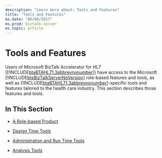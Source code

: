 ```yaml
---
description: "Learn more about: Tools and Features"
title: "Tools and Features"
ms.date: "06/08/2017"
ms.prod: biztalk-server
ms.topic: article
---
```

# Tools and Features
Users of Microsoft BizTalk Accelerator for HL7 ([!INCLUDE[btaBTAHL71.3abbrevnonumber](../../includes/btabtahl71-3abbrevnonumber-md.md)]) have access to the Microsoft [!INCLUDE[btsBizTalkServerNoVersion](../../includes/btsbiztalkservernoversion-md.md)] role-based features and tools, as well as [!INCLUDE[btaBTAHL71.3abbrevnonumber](../../includes/btabtahl71-3abbrevnonumber-md.md)]-specific tools and features tailored to the health care industry. This section describes those features and tools.  
  
## In This Section  
  
-   [A Role-based Product](../../adapters-and-accelerators/accelerator-hl7/a-role-based-product1.md)  
  
-   [Design Time Tools](../../adapters-and-accelerators/accelerator-hl7/design-time-tools.md)  
  
-   [Administration and Run Time Tools](../../adapters-and-accelerators/accelerator-hl7/administration-and-run-time-tools.md)  
  
-   [Analysis Tools](../../adapters-and-accelerators/accelerator-hl7/analysis-tools2.md)
